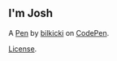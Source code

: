 I'm Josh
--------


A [Pen](https://codepen.io/bilkicki/pen/aryJKG) by [bilkicki](https://codepen.io/bilkicki) on [CodePen](https://codepen.io).

[License](https://codepen.io/bilkicki/pen/aryJKG/license).